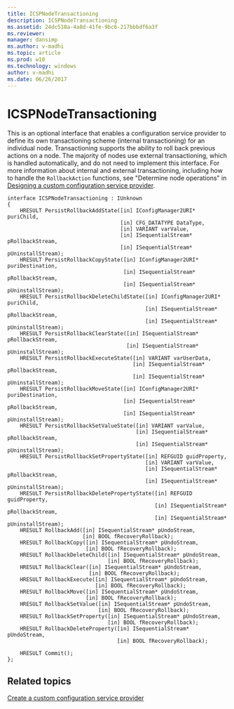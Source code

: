 ```yaml
---
title: ICSPNodeTransactioning
description: ICSPNodeTransactioning
ms.assetid: 24dc518a-4a8d-41fe-9bc6-217bbbdf6a3f
ms.reviewer: 
manager: dansimp
ms.author: v-madhi
ms.topic: article
ms.prod: w10
ms.technology: windows
author: v-madhi
ms.date: 06/26/2017
---
```


# ICSPNodeTransactioning

This is an optional interface that enables a configuration service provider to define its own transactioning scheme (internal transactioning) for an individual node. Transactioning supports the ability to roll back previous actions on a node. The majority of nodes use external transactioning, which is handled automatically, and do not need to implement this interface. For more information about internal and external transactioning, including how to handle the `RollbackAction` functions, see "Determine node operations" in [Designing a custom configuration service provider](design-a-custom-windows-csp.md).

``` syntax
interface ICSPNodeTransactioning : IUnknown
{
    HRESULT PersistRollbackAddState([in] IConfigManager2URI* puriChild, 
                                    [in] CFG_DATATYPE DataType, 
                                    [in] VARIANT varValue, 
                                    [in] ISequentialStream* pRollbackStream, 
                                    [in] ISequentialStream* pUninstallStream);
    HRESULT PersistRollbackCopyState([in] IConfigManager2URI* puriDestination, 
                                     [in] ISequentialStream* pRollbackStream, 
                                     [in] ISequentialStream* pUninstallStream);
    HRESULT PersistRollbackDeleteChildState([in] IConfigManager2URI* puriChild, 
                                            [in] ISequentialStream* pRollbackStream, 
                                            [in] ISequentialStream* pUninstallStream);
    HRESULT PersistRollbackClearState([in] ISequentialStream* pRollbackStream, 
                                      [in] ISequentialStream* pUninstallStream);
    HRESULT PersistRollbackExecuteState([in] VARIANT varUserData, 
                                        [in] ISequentialStream* pRollbackStream, 
                                        [in] ISequentialStream* pUninstallStream);
    HRESULT PersistRollbackMoveState([in] IConfigManager2URI* puriDestination, 
                                     [in] ISequentialStream* pRollbackStream, 
                                     [in] ISequentialStream* pUninstallStream);
    HRESULT PersistRollbackSetValueState([in] VARIANT varValue, 
                                         [in] ISequentialStream* pRollbackStream, 
                                         [in] ISequentialStream* pUninstallStream);
    HRESULT PersistRollbackSetPropertyState([in] REFGUID guidProperty, 
                                            [in] VARIANT varValue, 
                                            [in] ISequentialStream* pRollbackStream, 
                                            [in] ISequentialStream* pUninstallStream); 
    HRESULT PersistRollbackDeletePropertyState([in] REFGUID guidProperty, 
                                               [in] ISequentialStream* pRollbackStream, 
                                               [in] ISequentialStream* pUninstallStream);
    HRESULT RollbackAdd([in] ISequentialStream* pUndoStream, 
                        [in] BOOL fRecoveryRollback);
    HRESULT RollbackCopy([in] ISequentialStream* pUndoStream, 
                         [in] BOOL fRecoveryRollback);
    HRESULT RollbackDeleteChild([in] ISequentialStream* pUndoStream, 
                                [in] BOOL fRecoveryRollback);
    HRESULT RollbackClear([in] ISequentialStream* pUndoStream, 
                          [in] BOOL fRecoveryRollback);
    HRESULT RollbackExecute([in] ISequentialStream* pUndoStream, 
                            [in] BOOL fRecoveryRollback);
    HRESULT RollbackMove([in] ISequentialStream* pUndoStream, 
                         [in] BOOL fRecoveryRollback);
    HRESULT RollbackSetValue([in] ISequentialStream* pUndoStream, 
                             [in] BOOL fRecoveryRollback);
    HRESULT RollbackSetProperty([in] ISequentialStream* pUndoStream, 
                                [in] BOOL fRecoveryRollback);
    HRESULT RollbackDeleteProperty([in] ISequentialStream* pUndoStream, 
                                   [in] BOOL fRecoveryRollback);

    HRESULT Commit();
};
```

## Related topics

[Create a custom configuration service provider](create-a-custom-configuration-service-provider.md)

 





